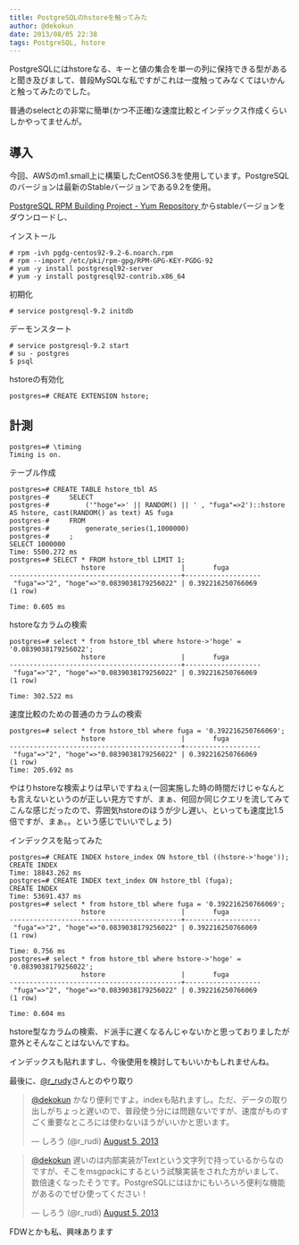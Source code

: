 ```yaml
---
title: PostgreSQLのhstoreを触ってみた
author: @dekokun
date: 2013/08/05 22:38
tags: PostgreSQL, hstore
---
```


PostgreSQLにはhstoreなる、キーと値の集合を単一の列に保持できる型があると聞き及びまして、普段MySQLな私ですがこれは一度触ってみなくてはいかんと触ってみたのでした。

普通のselectとの非常に簡単(かつ不正確)な速度比較とインデックス作成くらいしかやってませんが。

## 導入

今回、AWSのm1.small上に構築したCentOS6.3を使用しています。PostgreSQLのバージョンは最新のStableバージョンである9.2を使用。

[PostgreSQL RPM Building Project - Yum Repository ](http://yum.postgresql.org/)からstableバージョンをダウンロードし、

インストール

    # rpm -ivh pgdg-centos92-9.2-6.noarch.rpm
    # rpm --import /etc/pki/rpm-gpg/RPM-GPG-KEY-PGDG-92
    # yum -y install postgresql92-server
    # yum -y install postgresql92-contrib.x86_64

初期化

    # service postgresql-9.2 initdb

デーモンスタート

    # service postgresql-9.2 start
    # su - postgres
    $ psql

hstoreの有効化

    postgres=# CREATE EXTENSION hstore;

## 計測

    postgres=# \timing
    Timing is on.

テーブル作成

    postgres=# CREATE TABLE hstore_tbl AS
    postgres-#     SELECT
    postgres-#         ('"hoge"=>' || RANDOM() || ' , "fuga"=>2')::hstore AS hstore, cast(RANDOM() as text) AS fuga
    postgres-#     FROM
    postgres-#         generate_series(1,1000000)
    postgres-#     ;
    SELECT 1000000
    Time: 5500.272 ms
    postgres=# SELECT * FROM hstore_tbl LIMIT 1;
                      hstore                   |       fuga
    -------------------------------------------+-------------------
     "fuga"=>"2", "hoge"=>"0.0839038179256022" | 0.392216250766069
    (1 row)
    
    Time: 0.605 ms

hstoreなカラムの検索

    postgres=# select * from hstore_tbl where hstore->'hoge' = '0.0839038179256022';
                      hstore                   |       fuga
    -------------------------------------------+-------------------
     "fuga"=>"2", "hoge"=>"0.0839038179256022" | 0.392216250766069
    (1 row)
    
    Time: 302.522 ms

速度比較のための普通のカラムの検索

    postgres=# select * from hstore_tbl where fuga = '0.392216250766069';
                      hstore                   |       fuga
    -------------------------------------------+-------------------
     "fuga"=>"2", "hoge"=>"0.0839038179256022" | 0.392216250766069
    (1 row)
    Time: 205.692 ms
    

やはりhstoreな検索よりは早いですねぇ(一回実施した時の時間だけじゃなんとも言えないというのが正しい見方ですが、まぁ、何回か同じクエリを流してみてこんな感じだったので、雰囲気hstoreのほうが少し遅い、といっても速度比1.5倍ですが、まぁ。。という感じでいいでしょう)

インデックスを貼ってみた

    postgres=# CREATE INDEX hstore_index ON hstore_tbl ((hstore->'hoge'));
    CREATE INDEX
    Time: 18843.262 ms
    postgres=# CREATE INDEX text_index ON hstore_tbl (fuga);
    CREATE INDEX
    Time: 53691.437 ms
    postgres=# select * from hstore_tbl where fuga = '0.392216250766069';
                      hstore                   |       fuga
    -------------------------------------------+-------------------
     "fuga"=>"2", "hoge"=>"0.0839038179256022" | 0.392216250766069
    (1 row)
    
    Time: 0.756 ms
    postgres=# select * from hstore_tbl where hstore->'hoge' = '0.0839038179256022';
                      hstore                   |       fuga
    -------------------------------------------+-------------------
     "fuga"=>"2", "hoge"=>"0.0839038179256022" | 0.392216250766069
    (1 row)
    
    Time: 0.604 ms

hstore型なカラムの検索、ド派手に遅くなるんじゃないかと思っておりましたが意外とそんなことはないんですね。

インデックスも貼れますし、今後使用を検討してもいいかもしれませんね。

最後に、[@r_rudy](https://twitter.com/r_rudi)さんとのやり取り

<blockquote class="twitter-tweet"><p><a href="https://twitter.com/dekokun">@dekokun</a> かなり便利ですよ。indexも貼れますし。ただ、データの取り出しがちょっと遅いので、普段使う分には問題ないですが、速度がものすごく重要なところには使わないほうがいいかと思います。</p>&mdash; しろう (@r_rudi) <a href="https://twitter.com/r_rudi/statuses/364370906103033858">August 5, 2013</a></blockquote>
<script async src="//platform.twitter.com/widgets.js" charset="utf-8"></script>

<blockquote class="twitter-tweet"><p><a href="https://twitter.com/dekokun">@dekokun</a> 遅いのは内部実装がTextという文字列で持っているからなのですが、そこをmsgpackにするという試験実装をされた方がいまして、数倍速くなったそうです。PostgreSQLにはほかにもいろいろ便利な機能があるのでぜひ使ってください！</p>&mdash; しろう (@r_rudi) <a href="https://twitter.com/r_rudi/statuses/364372885256671232">August 5, 2013</a></blockquote>
<script async src="//platform.twitter.com/widgets.js" charset="utf-8"></script>

FDWとかも私、興味あります
